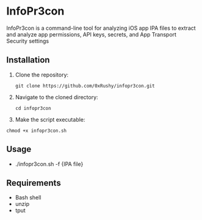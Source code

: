# InfoPr3con

InfoPr3con is a command-line tool for analyzing iOS app IPA files to extract and analyze app permissions, API keys, secrets, and App Transport Security settings

## Installation

1. Clone the repository:
   
   ```git clone https://github.com/0xRushy/infopr3con.git```
   
2. Navigate to the cloned directory:
   
   ```cd infopr3con```
   
4. Make the script executable:

 ```chmod +x infopr3con.sh```
 
 
 ## Usage
 
- ./infopr3con.sh -f {IPA file}

## Requirements
- Bash shell
- unzip
- tput
